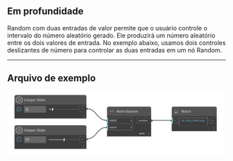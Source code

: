 ## Em profundidade
Random com duas entradas de valor permite que o usuário controle o intervalo do número aleatório gerado. Ele produzirá um número aleatório entre os dois valores de entrada. No exemplo abaixo, usamos dois controles deslizantes de número para controlar as duas entradas em um nó Random.
___
## Arquivo de exemplo

![Random (value1, value2)](./DSCore.Math.Random(value1,%20value2)_img.jpg)

